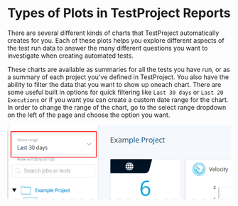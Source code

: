 # Types of Plots in TestProject Reports

There are several different kinds of charts that TestProject automatically creates for you. Each of these plots helps you explore different aspects of the test run data to answer the many different questions you want to investigate when creating automated tests.

These charts are available as summaries for all the tests you have run, or as a summary of each project you've defined in TestProject. You also have the ability to filter the data that you want to show up oneach chart. There are some useful built in options for quick filtering like `Last 30 days` or `Last 20 Executions` or if you want you can create a custom date range for the chart. In order to change the range of the chart, go to the select range dropdown on the left of the page and choose the option you want.

![Select Chart Range](../../.gitbook/assets/image%20%28108%29%20%281%29.png)





